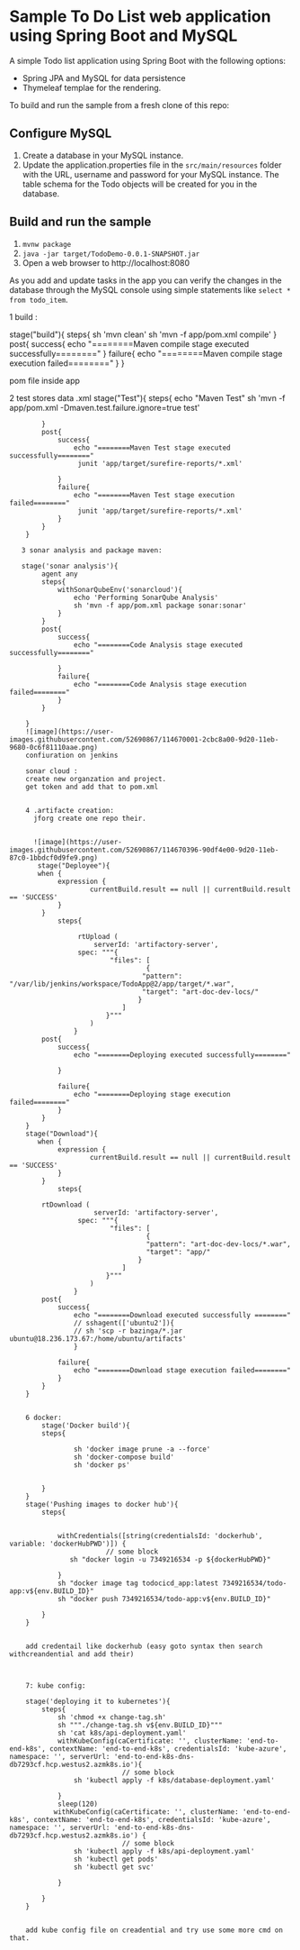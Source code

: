 # Sample To Do List web application using Spring Boot and MySQL

A simple Todo list application using Spring Boot with the following options:

- Spring JPA and MySQL for data persistence
- Thymeleaf templae for the rendering.

To build and run the sample from a fresh clone of this repo:

## Configure MySQL

1. Create a database in your MySQL instance.
2. Update the application.properties file in the `src/main/resources` folder with the URL, username and password for your MySQL instance. The table schema for the Todo objects will be created for you in the database.


## Build and run the sample

1. `mvnw package`
3. `java -jar target/TodoDemo-0.0.1-SNAPSHOT.jar`
3. Open a web browser to http://localhost:8080

As you add and update tasks in the app you can verify the changes in the database through the MySQL console using simple statements like 
`select * from todo_item`.




1 build :

stage("build"){
            steps{
                sh 'mvn clean'
                sh 'mvn -f app/pom.xml compile'
            }
            post{
                success{
                    echo "========Maven compile stage executed successfully========"
                }
                failure{
                    echo "========Maven compile stage execution failed========"
                }
            }
            
  pom file inside app 
  
 2 test stores data .xml
  stage("Test"){
            steps{
                echo "Maven Test"
                sh 'mvn -f app/pom.xml -Dmaven.test.failure.ignore=true  test'
                
            }
            post{
                success{
                    echo "========Maven Test stage executed successfully========"
                     junit 'app/target/surefire-reports/*.xml'

                }
                failure{
                    echo "========Maven Test stage execution failed========"
                     junit 'app/target/surefire-reports/*.xml'
                }
            }
        }
        
       3 sonar analysis and package maven:
       
       stage('sonar analysis'){
            agent any
            steps{
                withSonarQubeEnv('sonarcloud'){
                    echo 'Performing SonarQube Analysis'
                    sh 'mvn -f app/pom.xml package sonar:sonar'
                }
            }
            post{
                success{
                    echo "========Code Analysis stage executed successfully========"

                }
                failure{
                    echo "========Code Analysis stage execution failed========"
                }
            }
            
        }
        ![image](https://user-images.githubusercontent.com/52690867/114670001-2cbc8a00-9d20-11eb-9680-0c6f81110aae.png)
        confiuration on jenkins
        
        sonar cloud :
        create new organzation and project.
        get token and add that to pom.xml
        
        
        4 .artifacte creation:
          jforg create one repo their.
          
          
          ![image](https://user-images.githubusercontent.com/52690867/114670396-90df4e00-9d20-11eb-87c0-1bbdcf0d9fe9.png)
           stage("Deployee"){
           when {
                expression {
                        currentBuild.result == null || currentBuild.result == 'SUCCESS'
                }
            }
                steps{
     
                     rtUpload (
                         serverId: 'artifactory-server',
                     spec: """{
                             "files": [
                                      {
                                     "pattern": "/var/lib/jenkins/workspace/TodoApp@2/app/target/*.war",
                                     "target": "art-doc-dev-locs/"
                                    }
                                ]
                            }"""
                        )
                    }
            post{
                success{
                    echo "========Deploying executed successfully========"

                }
                
                failure{
                    echo "========Deploying stage execution failed========"
                }
            }
        }    
        stage("Download"){
           when {
                expression {
                        currentBuild.result == null || currentBuild.result == 'SUCCESS'
                }
            }
                steps{
                     
            rtDownload (
                         serverId: 'artifactory-server',
                     spec: """{
                             "files": [
                                      {
                                      "pattern": "art-doc-dev-locs/*.war",
                                      "target": "app/"
                                    }
                                ]
                            }"""
                        )
                    }
            post{
                success{
                    echo "========Download executed successfully ========"
                    // sshagent(['ubuntu2']){
                    // sh 'scp -r bazinga/*.jar ubuntu@18.236.173.67:/home/ubuntu/artifacts'
                    }
                
                failure{
                    echo "========Download stage execution failed========"
                }
            }
        }
        
        
        6 docker:
            stage('Docker build'){
            steps{
               
                    sh 'docker image prune -a --force'
                    sh 'docker-compose build'
                    sh 'docker ps'
                
                
            }
        }
        stage('Pushing images to docker hub'){
            steps{
                

                withCredentials([string(credentialsId: 'dockerhub', variable: 'dockerHubPWD')]) {
                            // some block
                   sh "docker login -u 7349216534 -p ${dockerHubPWD}"

                }
                sh "docker image tag todocicd_app:latest 7349216534/todo-app:v${env.BUILD_ID}"
                sh "docker push 7349216534/todo-app:v${env.BUILD_ID}"

            }
        }
        
        
        add credentail like dockerhub (easy goto syntax then search withcreandential and add their)
        
        
        
        7: kube config:
        
        stage('deploying it to kubernetes'){
            steps{
                sh 'chmod +x change-tag.sh'
                sh """./change-tag.sh v${env.BUILD_ID}"""
                sh 'cat k8s/api-deployment.yaml'
                withKubeConfig(caCertificate: '', clusterName: 'end-to-end-k8s', contextName: 'end-to-end-k8s', credentialsId: 'kube-azure', namespace: '', serverUrl: 'end-to-end-k8s-dns-db7293cf.hcp.westus2.azmk8s.io'){
                                // some block
                    sh 'kubectl apply -f k8s/database-deployment.yaml'
                    
                }
                sleep(120)
               withKubeConfig(caCertificate: '', clusterName: 'end-to-end-k8s', contextName: 'end-to-end-k8s', credentialsId: 'kube-azure', namespace: '', serverUrl: 'end-to-end-k8s-dns-db7293cf.hcp.westus2.azmk8s.io') {
                                // some block
                    sh 'kubectl apply -f k8s/api-deployment.yaml'
                    sh 'kubectl get pods'
                    sh 'kubectl get svc'
                    
                }

            }
        }
        
        
        add kube config file on creadential and try use some more cmd on that.
        
        
        

